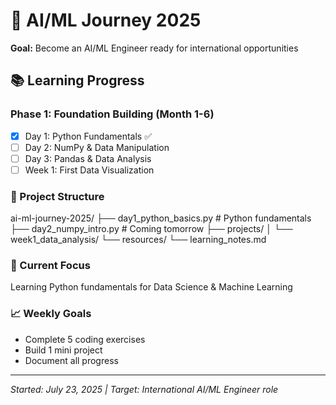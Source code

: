 # 🤖 AI/ML Journey 2025

**Goal:** Become an AI/ML Engineer ready for international opportunities

## 📚 Learning Progress

### Phase 1: Foundation Building (Month 1-6)
- [x] Day 1: Python Fundamentals ✅
- [ ] Day 2: NumPy & Data Manipulation
- [ ] Day 3: Pandas & Data Analysis
- [ ] Week 1: First Data Visualization

### 📁 Project Structure
ai-ml-journey-2025/
├── day1_python_basics.py      # Python fundamentals
├── day2_numpy_intro.py        # Coming tomorrow
├── projects/
│   └── week1_data_analysis/
└── resources/
└── learning_notes.md
### 🎯 Current Focus
Learning Python fundamentals for Data Science & Machine Learning

### 📈 Weekly Goals
- Complete 5 coding exercises
- Build 1 mini project
- Document all progress

---
*Started: July 23, 2025 | Target: International AI/ML Engineer role*
